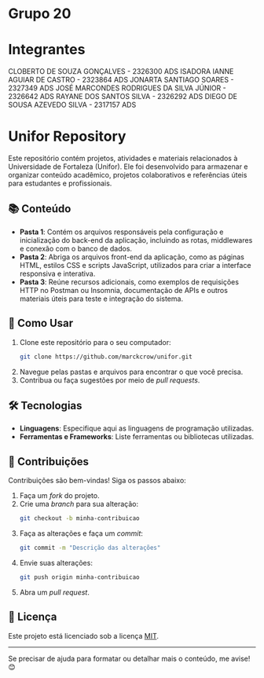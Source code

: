 # Grupo 20 

# Integrantes

CLOBERTO DE SOUZA GONÇALVES - 2326300 ADS
ISADORA IANNE AGUIAR DE CASTRO - 2323864 ADS
JONARTA SANTIAGO SOARES - 2327349 ADS
JOSÉ MARCONDES RODRIGUES DA SILVA JÚNIOR - 2326642 ADS
RAYANE DOS SANTOS SILVA - 2326292 ADS
DIEGO DE SOUSA AZEVEDO SILVA - 2317157 ADS




# Unifor Repository

Este repositório contém projetos, atividades e materiais relacionados à Universidade de Fortaleza (Unifor). Ele foi desenvolvido para armazenar e organizar conteúdo acadêmico, projetos colaborativos e referências úteis para estudantes e profissionais.

## 📚 Conteúdo

- **Pasta 1**: Contém os arquivos responsáveis pela configuração e inicialização do back-end da aplicação, incluindo as rotas, middlewares e conexão com o banco de dados.
- **Pasta 2**: Abriga os arquivos front-end da aplicação, como as páginas HTML, estilos CSS e scripts JavaScript, utilizados para criar a interface responsiva e interativa.
- **Pasta 3**: Reúne recursos adicionais, como exemplos de requisições HTTP no Postman ou Insomnia, documentação de APIs e outros materiais úteis para teste e integração do sistema.

## 🚀 Como Usar

1. Clone este repositório para o seu computador:
   ```bash
   git clone https://github.com/marckcrow/unifor.git
   ```
2. Navegue pelas pastas e arquivos para encontrar o que você precisa.
3. Contribua ou faça sugestões por meio de *pull requests*.

## 🛠️ Tecnologias

- **Linguagens**: Especifique aqui as linguagens de programação utilizadas.
- **Ferramentas e Frameworks**: Liste ferramentas ou bibliotecas utilizadas.

## 🤝 Contribuições

Contribuições são bem-vindas! Siga os passos abaixo:

1. Faça um *fork* do projeto.
2. Crie uma *branch* para sua alteração:
   ```bash
   git checkout -b minha-contribuicao
   ```
3. Faça as alterações e faça um *commit*:
   ```bash
   git commit -m "Descrição das alterações"
   ```
4. Envie suas alterações:
   ```bash
   git push origin minha-contribuicao
   ```
5. Abra um *pull request*.

## 📄 Licença

Este projeto está licenciado sob a licença [MIT](LICENSE). 

---

Se precisar de ajuda para formatar ou detalhar mais o conteúdo, me avise! 😊
